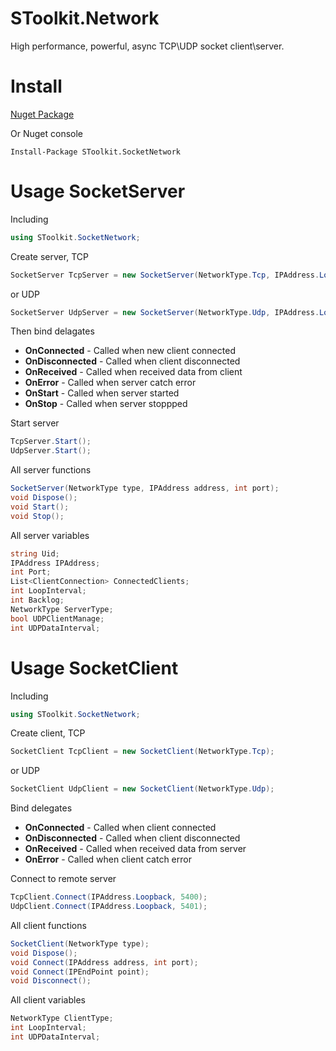 # SToolkit.Network
High performance, powerful, async TCP\UDP socket client\server.
# Install


[Nuget Package](https://www.nuget.org/packages/SToolkit.SocketNetwork/)


Or Nuget console
```
Install-Package SToolkit.SocketNetwork
```
# Usage SocketServer
Including
```C#
using SToolkit.SocketNetwork;
```
Create server, TCP
```C#
SocketServer TcpServer = new SocketServer(NetworkType.Tcp, IPAddress.Loopback, 5400);
```
or UDP
```C#
SocketServer UdpServer = new SocketServer(NetworkType.Udp, IPAddress.Loopback, 5401);
```
Then bind delagates
- **OnConnected** - Called when new client connected
- **OnDisconnected** - Called when client disconnected
- **OnReceived** - Called when received data from client
- **OnError** - Called when server catch error
- **OnStart** - Called when server started
- **OnStop** - Called when server stoppped


Start server
```C#
TcpServer.Start();
UdpServer.Start();
```
All server functions
```C#
SocketServer(NetworkType type, IPAddress address, int port);
void Dispose();
void Start();
void Stop();
```
All server variables
```C#
string Uid;
IPAddress IPAddress;
int Port;
List<ClientConnection> ConnectedClients;
int LoopInterval;
int Backlog;
NetworkType ServerType;
bool UDPClientManage;
int UDPDataInterval;
```
# Usage SocketClient
Including
```C#
using SToolkit.SocketNetwork;
```
Create client, TCP
```C#
SocketClient TcpClient = new SocketClient(NetworkType.Tcp);
```
or UDP
```C#
SocketClient UdpClient = new SocketClient(NetworkType.Udp);
```
Bind delegates
- **OnConnected** - Called when client connected
- **OnDisconnected** - Called when client disconnected
- **OnReceived** - Called when received data from server
- **OnError** - Called when client catch error


Connect to remote server
```C#
TcpClient.Connect(IPAddress.Loopback, 5400);
UdpClient.Connect(IPAddress.Loopback, 5401);
```
All client functions
```C#
SocketClient(NetworkType type);
void Dispose();
void Connect(IPAddress address, int port);
void Connect(IPEndPoint point);
void Disconnect();
```
All client variables
```C#
NetworkType ClientType;
int LoopInterval;
int UDPDataInterval;
```
